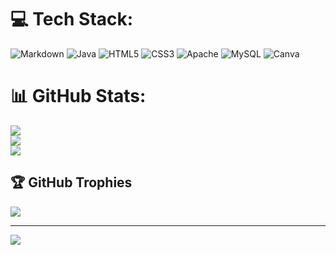 
# 💻 Tech Stack:
![Markdown](https://img.shields.io/badge/markdown-%23000000.svg?style=for-the-badge&logo=markdown&logoColor=white) ![Java](https://img.shields.io/badge/java-%23ED8B00.svg?style=for-the-badge&logo=java&logoColor=white) ![HTML5](https://img.shields.io/badge/html5-%23E34F26.svg?style=for-the-badge&logo=html5&logoColor=white) ![CSS3](https://img.shields.io/badge/css3-%231572B6.svg?style=for-the-badge&logo=css3&logoColor=white) ![Apache](https://img.shields.io/badge/apache-%23D42029.svg?style=for-the-badge&logo=apache&logoColor=white) ![MySQL](https://img.shields.io/badge/mysql-%2300f.svg?style=for-the-badge&logo=mysql&logoColor=white) ![Canva](https://img.shields.io/badge/Canva-%2300C4CC.svg?style=for-the-badge&logo=Canva&logoColor=white)
# 📊 GitHub Stats:
![](https://github-readme-stats.vercel.app/api?username=MiguelOrtsB&theme=nightowl&hide_border=false&include_all_commits=true&count_private=true)<br/>
![](https://github-readme-streak-stats.herokuapp.com/?user=MiguelOrtsB&theme=nightowl&hide_border=false)<br/>
![](https://github-readme-stats.vercel.app/api/top-langs/?username=MiguelOrtsB&theme=nightowl&hide_border=false&include_all_commits=true&count_private=true&layout=compact)

## 🏆 GitHub Trophies
![](https://github-profile-trophy.vercel.app/?username=MiguelOrtsB&theme=matrix&no-frame=false&no-bg=true&margin-w=4)

---
[![](https://visitcount.itsvg.in/api?id=MiguelOrtsB&icon=0&color=0)](https://visitcount.itsvg.in)

<!-- Proudly created with GPRM ( https://gprm.itsvg.in ) -->
